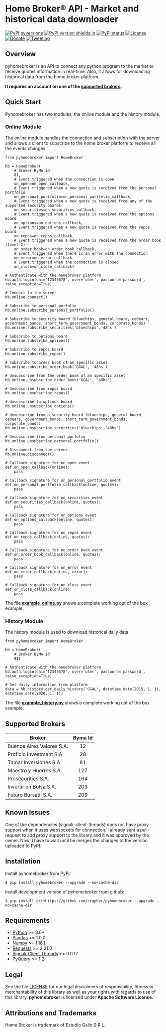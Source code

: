 # Home Broker® API - Market and historical data downloader

[![PyPI pyversions](https://img.shields.io/badge/python-3.6+-blue.svg?style=flat
)](https://pypi.org/project/pyhomebroker) [![PyPI version shields.io](https://img.shields.io/pypi/v/pyhomebroker.svg?maxAge=60)](https://pypi.org/project/pyhomebroker) [![PyPI status](https://img.shields.io/pypi/status/pyhomebroker.svg?maxAge=60)](https://pypi.org/project/pyhomebroker) [![License](https://img.shields.io/badge/License-Apache%202.0-blue.svg)](https://opensource.org/licenses/Apache-2.0)  [![Donate](https://img.shields.io/badge/Donate-PayPal-green.svg)](https://paypal.me/ddegese) [![Tweeting](https://img.shields.io/twitter/follow/diegodegese.svg?style=social&label=Follow&maxAge=60)](https://twitter.com/diegodegese)

## Overview
pyhomebroker is an API to connect any python program to the market to receive quotes information in real-time.  Also, it allows for downloading historical data from the home broker platform.

**It requires an account on one of the [supported brokers](#supported-brokers).**

## Quick Start

Pyhomebroker has two modules, the online module and the history module.

### Online Module

The online module handles the connection and subscription with the server and allows a client to subscribe to the home broker platform to receive all the events changes.

	from pyhomebroker import HomeBroker
	
	hb = HomeBroker(
		# Broker ByMA id
		81, 
		# Event triggered when the connection is open
		on_open=on_open_callback, 
		# Event triggered when a new quote is received from the personal portfolio
		on_personal_portfolio=on_personal_portfolio_callback, 
		# Event triggered when a new quote is received from any of the supported security boards
		on_securities=on_securities_callback, 
		# Event triggered when a new quote is received from the options board
		on_options=on_options_callback, 
		# Event triggered when a new quote is received from the repos board
		on_repos=on_repos_callback, 
		# Event triggered when a new quote is received from the order book (level 2)
		on_order_book=on_order_book_callback, 
		# Event triggered when there is an error with the connection
		on_error=on_error_callback
		# Event triggered when the connection is closed
		on_close=on_close_callback)

	# Authenticate with the homebroker platform
	hb.auth.login(dni='12345678', user='user', password='password', raise_exception=True)
	
	# Connect to the server
	hb.online.connect()
	
	# Subscribe to personal porfolio
	hb.online.subscribe_personal_portfolio()
	
	# Subscribe to security board (bluechips, general_board, cedears, government_bonds, short_term_government_bonds, corporate_bonds)
	hb.online.subscribe_securities('bluechips','48hs')
	
	# Subscribe to options board
	hb.online.subscribe_options()
	
	# Subscribe to repos board
	hb.online.subscribe_repos()
	
	# Subscribe to order book of an specific asset
	hb.online.subscribe_order_book('GGAL', '48hs')
	
	# Unsubscribe from the order book of an specific asset
	hb.online.unsubscribe_order_book('GGAL', '48hs')
	
	# Unsubscribe from repos board
	hb.online.unsubscribe_repos()
	
	# Unsubscribe to options board
	hb.online.unsubscribe_options()
	
	# Unsubscribe from a security board (bluechips, general_board, cedears, government_bonds, short_term_government_bonds, corporate_bonds)
	hb.online.unsubscribe_securities('bluechips','48hs')
	
	# Unsubscribe from personal porfolio
	hb.online.unsubscribe_personal_portfolio()
	
	# Disconnect from the server
	hb.online.disconnect()
	
	# Callback signature for on_open event
	def on_open_callback(online):
		pass
	
	# Callback signature for on_personal_portfolio event
	def on_personal_portfolio_callback(online, quotes):
		pass
	
	# Callback signature for on_securities event
	def on_securities_callback(online, quotes):
		pass
	
	# Callback signature for on_options event
	def on_options_callback(online, quotes):
		pass
	
	# Callback signature for on_repos event
	def on_repos_callback(online, quotes):
		pass
	
	# Callback signature for on_order_book event
	def on_order_book_callback(online, quotes):
		pass
	
	# Callback signature for on_error event
	def on_error_callback(online, error):
		pass
	
	# Callback signature for on_close event
	def on_close_callback(online):
		pass

The file **[example_online.py](https://github.com/crapher/pyhomebroker/blob/master/examples/example_online.py)** shows a complete working out of the box example.

### History Module

The history module is used to download historical daily data.

	from pyhomebroker import HomeBroker

	hb = HomeBroker(
		# Broker ByMA id
		81)

	# Authenticate with the homebroker platform
	hb.auth.login(dni='12345678', user='user', password='password', raise_exception=True)

	# Get daily information from platform 
	data = hb.history.get_daily_history('GGAL', datetime.date(2015, 1, 1), datetime.date(2020, 1, 1))

The file **[example_history.py](https://github.com/crapher/pyhomebroker/blob/master/examples/example_history.py)** shows a complete working out of the box example.

## Supported Brokers
| Broker|Byma Id|
| ------------ | :------------: |
|Buenos Aires Valores S.A.|12|
|Proficio Investment S.A.|20|
|Tomar Inversiones S.A.|81|
|Maestro y Huerres S.A.|127|
|Prosecurities S.A.|164|
|Invertir en Bolsa S.A.|203|
|Futuro Bursátil S.A.|209|

## Known Issues

One of the dependencies (signalr-client-threads) does not have proxy support when it uses websockets for connection.  I already sent a pull-request to add proxy support to the library and it was approved by the owner.  Now, I have to wait until he merges the changes to the version uploaded to PyPI.

## Installation

Install pyhomebroker from PyPI:

	$ pip install pyhomebroker --upgrade --no-cache-dir

Install development version of pyhomebroker from github:

    $ pip install git+https://github.com/crapher/pyhomebroker --upgrade --no-cache-dir

## Requirements

* [Python](https://www.python.org) >= 3.6+
* [Pandas](https://github.com/pydata/pandas) >= 1.0.0
* [Numpy](http://www.numpy.org) >= 1.18.1
* [Requests](http://docs.python-requests.org/en/master) >= 2.21.0
* [Signalr Client Threads](https://github.com/PawelTroka/signalr-client-threads) >= 0.0.12
* [PyQuery](https://pythonhosted.org/pyquery) >= 1.2

## Legal

See the file [LICENSE](https://github.com/crapher/pyhomebroker/blob/master/LICENSE) for our legal disclaimers of responsibility, fitness or merchantability of this library as well as your rights with regards to use of this library.  **pyhomebroker** is licensed under **Apache Software License**.

## Attributions and Trademarks

Home Broker is trademark of Estudio Gallo S.R.L.